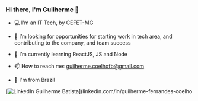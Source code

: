 ### Hi there, I'm Guilherme 👋

- 💻 I'm an IT Tech, by CEFET-MG

- 🚀 I’m looking for opportunities for starting work in tech area, and contributing to the company, and team success

- 🌱 I’m currently learning ReactJS, JS and Node

- 📫 How to reach me: guilherme.coelhofb@gmail.com

- 📍  I'm from Brazil

[![LinkedIn Guilherme Batista](https://pngimg.com/uploads/linkedIn/linkedIn_PNG11.png)](linkedin.com/in/guilherme-fernandes-coelho


